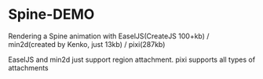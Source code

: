 Spine-DEMO
=============

Rendering a Spine animation with EaselJS(CreateJS 100+kb) / min2d(created by Kenko, just 13kb) / pixi(287kb)

EaselJS and min2d just support region attachment. pixi supports all types of attachments
